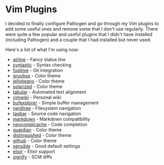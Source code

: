 
# Vim Plugins

I decided to finally configure Pathogen and go through my Vim plugins to add
some useful ones and remove some that I don't use regularly. There were quite a
few popular and useful plugins that I didn't have installed (including Pathogen)
and a couple that I had installed but never used.

Here's a list of what I'm using now:

  * [airline](https://github.com/bling/vim-airline) - Fancy status line
  * [syntastic](https://github.com/scrooloose/syntastic) - Syntax checking
  * [fugitive](https://github.com/tpope/vim-fugitive) - Git integration
  * [gruvbox](https://github.com/morhetz/gruvbox) - Color theme
  * [jellybeans](https://github.com/nanotech/jellybeans.vim) - Color theme
  * [solarized](https://github.com/altercation/vim-colors-solarized) - Color
    theme
  * [tabular](https://github.com/godlygeek/tabular) - Automated text alignment
  * [vimwiki](https://github.com/vim-scripts/vimwiki) - Personal wiki
  * [bufexplorer](https://github.com/vim-scripts/bufexplorer.zip) - Simple
    buffer management
  * [nerdtree](https://github.com/scrooloose/nerdtree) - Filesystem navigation
  * [tagbar](https://github.com/majutsushi/tagbar) - Source code navigation
  * [markdown](https://github.com/tpope/vim-markdown) - Markdown compatibility
  * [neocomplcache](https://github.com/Shougo/neocomplcache.vim) - Code
    completion
  * [guardian](https://github.com/vim-scripts/Guardian) - Color theme
  * [distinguished](https://github.com/Lokaltog/vim-distinguished) - Color theme
  * [github](https://github.com/vim-scripts/github-theme) - Color theme
  * [sensible](https://github.com/tpope/vim-sensible) - Good default settings
  * [elixir](https://github.com/elixir-lang/vim-elixir) - Elixir support
  * [signify](https://github.com/mhinz/vim-signify) - SCM diffs
